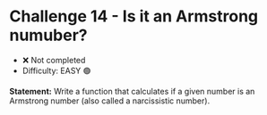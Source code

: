 # Challenge 14 - Is it an Armstrong numuber?

- ❌ Not completed
- Difficulty: EASY 🟢

**Statement:** Write a function that calculates if a given number is an Armstrong number (also called a narcissistic number).
